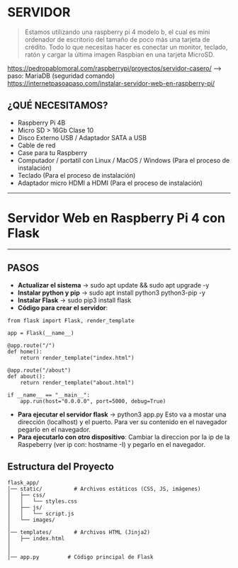 # SERVIDOR

> Estamos utilizando una raspberry pi 4 modelo b, el cual es mini ordenador de escritorio del tamaño de
> poco más una tarjeta de crédito. Todo lo que necesitas hacer es conectar un monitor, teclado, ratón
> y cargar la última imagen Raspbian en una tarjeta MicroSD.


https://pedropablomoral.com/raspberrypi/proyectos/servidor-casero/     --> paso: MariaDB (seguridad comando)
https://internetpasoapaso.com/instalar-servidor-web-en-raspberry-pi/

## ¿QUÉ NECESITAMOS?

- Raspberry Pi 4B
- Micro SD > 16Gb Clase 10
- Disco Externo USB / Adaptador SATA a USB
- Cable de red
- Case para tu Raspberry
- Computador / portatil con Linux / MacOS / Windows (Para el proceso de instalación)
- Teclado (Para el proceso de instalación)
- Adaptador micro HDMI a HDMI (Para el proceso de instalación)



---
# Servidor Web en Raspberry Pi 4 con Flask 
---
## PASOS

- **Actualizar el sistema** ->  sudo apt update && sudo apt upgrade -y
- **Instalar python y pip** ->  sudo apt install python3 python3-pip -y
- **Instalar Flask** -> sudo pip3 install flask
- **Código para crear el servidor**:
```
from flask import Flask, render_template

app = Flask(__name__)

@app.route("/")
def home():
    return render_template("index.html")

@app.route("/about")
def about():
    return render_template("about.html")

if __name__ == "__main__":
    app.run(host="0.0.0.0", port=5000, debug=True)
```
- **Para ejecutar el servidor flask** -> python3 app.py
Esto va a mostar una dirección (localhost) y el puerto. Para ver su contenido en el navegador pegarlo en el navegador.
- **Para ejecutarlo con otro dispositivo**: Cambiar la direccion por la ip de la Raspeberry (ver ip con: hostname -I) y pegarlo en el navegador.
## Estructura del Proyecto

```plaintext
flask_app/
│── static/          # Archivos estáticos (CSS, JS, imágenes)
│   ├── css/
│   │   └── styles.css
│   ├── js/
│   │   └── script.js
│   └── images/
│
│── templates/       # Archivos HTML (Jinja2)
│   ├── index.html
│   
│
│── app.py         # Código principal de Flask


```

